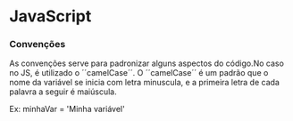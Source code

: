 # JavaScript

### Convenções

As convenções serve para padronizar alguns aspectos do código.No caso no JS, é utilizado o ´´camelCase´´. 
O ´´camelCase´´ é um padrão que o nome da variável se inicia com letra minuscula, e a primeira letra de cada palavra a seguir é maiúscula.

Ex:
minhaVar = 'Minha variável'